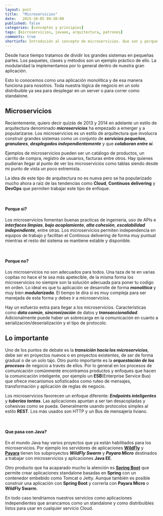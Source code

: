 ```yaml
---
layout: post
title:  "Microservicios"
date:   2015-10-05 09:30:00
published: false
categories: [conceptos y principios]
tags: [microservicios, javaee, arquitectura, patrones]
comments: true
shortinfo: Introdución al concepto de microservicios. Que son y porque usarlos?
---
```


Desde hace tiempo tratamos de dividir los grandes sistemas en pequeñas partes. Los paquetes, clases y métodos son un 
ejemplo práctico de ello. La modularidad la implementamos por lo general dentro de nuestra gran aplicación. 

Esto lo conocemos como una aplicación monolítica y de esa manera funciona para nosotros. Toda nuestra lógica de negocio 
en un solo distribuible ya sea para desplegar en un server o para correr como standalone.


## Microservicios
Recientemente, quiero decir quizás de 2013 y 2014 en adelante un estilo de arquitectura denominado _**microservicios**_ ha empezado 
a emerger y a popularizarse. Los microservicios es un estilo de arquitectura que involucra construir grandes sistemas 
como un conjunto de _**servicios pequeños**_, _**granulares**_, _**desplegados independientemente**_ y que _**colaboran entre sí**_.

Ejemplos de microservicios pueden ser un catálogo de productos, un carrito de compra, registro de usuarios, facturas entre otros. 
Hay quienes pudieran llegar al punto de ver los microservicios como tablas siendo desde mi punto de vista un poco extremista.

La idea de este tipo de arquitectura no es nueva pero se ha popularizado mucho ahora a raíz de las tendencias como **Cloud**, 
**Continuos delivering** y **DevOps** que permiten trabajar este tipo de enfoque. 

<br/>

#### Porque si?
Los microservicios fomentan buenas practicas de ingenieria, uso de APIs e _**interfaces limpias**_, _**bajo acoplamiento**_, _**alta cohesión**_, 
_**escalabilidad independiente**_, entre otras. Los microservicios permiten independencia en equipos de trabajo y facilitan el 
Continous delivering de forma muy puntual mientras el resto del sistema se mantiene estable y disponible.

<br/>

#### Porque no?
Los microservicios no son adecuados para todos. Una taza de te en varias copitas no hace el te sea más apetecible, de la misma 
forma los microservicios no siempre son la solución adecuada para poner tu codigo en orden. Lo ideal es que tu aplicación se desarrolle 
de forma _**monolítica**_ y muy bien _**modularizada**_. El tiempo te dira si es muy compleja para ser manejada de esta forma y debes ir a microservicios.

Hay un esfuerzo extra para llegar a los microservicios. Características como _**data común**_, _**sincronización**_ de datos y _**transaccionalidad**_. 
Adicionalmente puede haber un sobrecarga en la comunicación en cuanto a serialización/deserialización y el tipo de protocolo.


## Lo importante
Uno de los puntos de debate es la _**transición hacia los microservicios**_, debe ser en proyectos nuevos o en proyectos existentes, 
de ser de forma gradual o de un solo tajo.
Otro punto importante es la _**orquestación de los procesos**_ de negocio a través de ellos. Por lo general en los procesos de comunicación 
comúnmente encontramos productos y enfoques que hacen la comunicación inteligente, por ejemplo un **ESB**(Enterprise Service Bus) que 
ofrece mecanismos sofisticados como ruteo de mensajes, transformación y aplicación de reglas de negocio.

Los microservicios favorecen un enfoque diferente: _**Endpoints inteligentes**_ y _**tuberías tontas**_. Las aplicaciones apuntan a ser tan 
desacopladas y cohesivas como se pueda. Generalmente usando protocolos simples al estilo **REST**. Los más usados son HTTP y un Bus de 
mensajería liviano.

<br/>

#### Que pasa con Java?
En el mundo Java hay varios proyectos que ya están habilitados para los microservicios. Por ejemplo los servidores de aplicaciones 
[**WildFly**](http://www.wildfly.org "Web de WildFly") y [**Payara**](http://www.payara.fish "Web de Payara")
tienen los subproyectos _**WildFly Swarm**_ y _**Payara Micro**_ destinados a trabajar con microservicios y aplicaciones **Java EE**.

Otro producto que ha acaparado mucho la atención es [**Spring Boot**](http://projects.spring.io/spring-boot/ "Web de Spring Boot") que 
permite crear aplicaciones standalone basadas en **Spring** con un contenedor embebido como Tomcat o Jetty. Aunque también es posible 
construir una aplicación con **Spring Boot** y correrla con **Payara Micro** o **WildFly Swarm**.

En todo caso tendriamos nuestros servicios como aplicaciones independientes que arrancamos como un standalone y como distribuibles 
listos para usar en cualquier servicio Cloud. 
